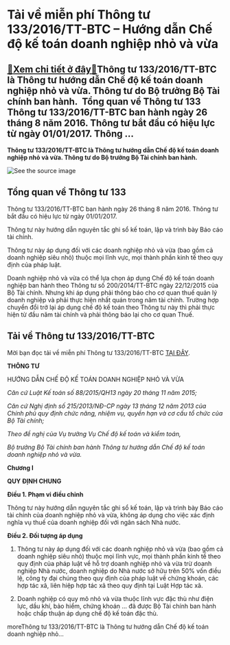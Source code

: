 Tải về miễn phí Thông tư 133/2016/TT-BTC – Hướng dẫn Chế độ kế toán doanh nghiệp nhỏ và vừa
===========================================================================================

[:gift:Xem chi tiết ở đây:gift:](https://hddtvn.com/tai-ve-mien-phi-thong-tu-133-2016-tt-btc-huong-dan-che-do-ke-toan-doanh-nghiep-nho-va-vua/)Thông tư 133/2016/TT-BTC là Thông tư hướng dẫn Chế độ kế toán doanh nghiệp nhỏ và vừa. Thông tư do Bộ trưởng Bộ Tài chính ban hành.  Tổng quan về Thông tư 133 Thông tư 133/2016/TT-BTC ban hành ngày 26 tháng 8 năm 2016. Thông tư bắt đầu có hiệu lực từ ngày 01/01/2017. Thông …
-----------------------------------------------------------------------------------------------------------------------------------------------------------------------------------------------------------------------------------------------------------------------------------

**Thông tư 133/2016/TT-BTC là Thông tư hướng dẫn Chế độ kế toán doanh nghiệp nhỏ và vừa. Thông tư do Bộ trưởng Bộ Tài chính ban hành.**


![See the source image](https://hddtvn.com/wp-content/uploads/2021/01/doi-tuong1-tt-133.jpg)


Tổng quan về Thông tư 133
-------------------------


Thông tư 133/2016/TT-BTC ban hành ngày 26 tháng 8 năm 2016. Thông tư bắt đầu có hiệu lực từ ngày 01/01/2017.


Thông tư này hướng dẫn nguyên tắc ghi sổ kế toán, lập và trình bày Báo cáo tài chính.


Thông tư này áp dụng đối với các doanh nghiệp nhỏ và vừa (bao gồm cả doanh nghiệp siêu nhỏ) thuộc mọi lĩnh vực, mọi thành phần kinh tế theo quy định của pháp luật.


Doanh nghiệp nhỏ và vừa có thể lựa chọn áp dụng Chế độ kế toán doanh nghiệp ban hành theo Thông tư số 200/2014/TT-BTC ngày 22/12/2015 của Bộ Tài chính. Nhưng khi áp dụng phải thông báo cho cơ quan thuế quản lý doanh nghiệp và phải thực hiện nhất quán trong năm tài chính. Trường hợp chuyển đổi trở lại áp dụng chế độ kế toán theo Thông tư này thì phải thực hiện từ đầu năm tài chính và phải thông báo lại cho cơ quan Thuế.


Tải về Thông tư 133/2016/TT-BTC
-------------------------------


Mời bạn đọc tải về miễn phí Thông tư 133/2016/TT-BTC [TẠI ĐÂY](http://www.mediafire.com/file/s43ilgfxrxspybg/thong-tu-133-2016-tt-btc-huong-dan-che-do-ke-toan-doanh-nghiep-nho-va-vua.doc/file).


**THÔNG TƯ**


HƯỚNG DẪN CHẾ ĐỘ KẾ TOÁN DOANH NGHIỆP NHỎ VÀ VỪA


*Căn cứ Luật Kế toán số 88/2015/QH13 ngày 20 tháng 11 năm 2015;*


*Căn cứ Nghị định số 215/2013/NĐ-CP ngày 13 tháng 12 năm 2013 của Chính phủ quy định chức năng, nhiệm vụ, quyền hạn và cơ cấu tổ chức của Bộ Tài chính;*


*Theo đề nghị của Vụ trưởng Vụ Chế độ kế toán và kiểm toán,*


*Bộ trưởng Bộ Tài chính ban hành Thông tư hướng dẫn Chế độ kế toán doanh nghiệp nhỏ và vừa.*


**Chương I**


**QUY ĐỊNH CHUNG**


**Điều 1. Phạm vi điều chỉnh**


Thông tư này hướng dẫn nguyên tắc ghi sổ kế toán, lập và trình bày Báo cáo tài chính của doanh nghiệp nhỏ và vừa, không áp dụng cho việc xác định nghĩa vụ thuế của doanh nghiệp đối với ngân sách Nhà nước.


**Điều 2. Đối tượng áp dụng**


1. Thông tư này áp dụng đối với các doanh nghiệp nhỏ và vừa (bao gồm cả doanh nghiệp siêu nhỏ) thuộc mọi lĩnh vực, mọi thành phần kinh tế theo quy định của pháp luật về hỗ trợ doanh nghiệp nhỏ và vừa trừ doanh nghiệp Nhà nước, doanh nghiệp do Nhà nước sở hữu trên 50% vốn điều lệ, công ty đại chúng theo quy định của pháp luật về chứng khoán, các hợp tác xã, liên hiệp hợp tác xã theo quy định tại Luật Hợp tác xã.


2. Doanh nghiệp có quy mô nhỏ và vừa thuộc lĩnh vực đặc thù như điện lực, dầu khí, bảo hiểm, chứng khoán … đã được Bộ Tài chính ban hành hoặc chấp thuận áp dụng chế độ kế toán đặc thù.


moreThông tư 133/2016/TT-BTC là Thông tư hướng dẫn Chế độ kế toán doanh nghiệp nhỏ…

